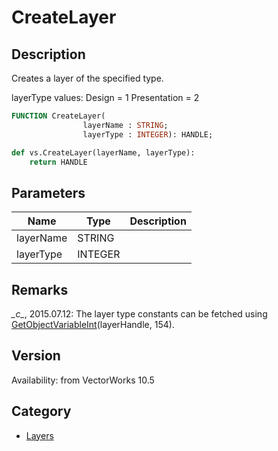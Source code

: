 # CreateLayer

## Description
Creates a layer of the specified type.

layerType values:
Design = 1
Presentation	= 2

```pascal
FUNCTION CreateLayer(
				layerName : STRING;
				layerType : INTEGER): HANDLE;
```

```python
def vs.CreateLayer(layerName, layerType):
    return HANDLE
```

## Parameters
|Name|Type|Description|
|---|---|---|
|layerName|STRING|   |
|layerType|INTEGER|   |

## Remarks
*\_c\_*, 2015.07.12: The layer type constants can be fetched using [GetObjectVariableInt](GetObjectVariableInt.md)(layerHandle, 154).

## Version
Availability: from VectorWorks 10.5

## Category
* [Layers](../Categories/Layers.md)

